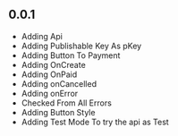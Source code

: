 ## 0.0.1

* Adding Api
* Adding Publishable Key As pKey
* Adding Button To Payment
* Adding OnCreate  
* Adding OnPaid
* Adding onCancelled
* Adding onError
* Checked From All Errors
* Adding Button Style
* Adding Test Mode To try the api as Test

